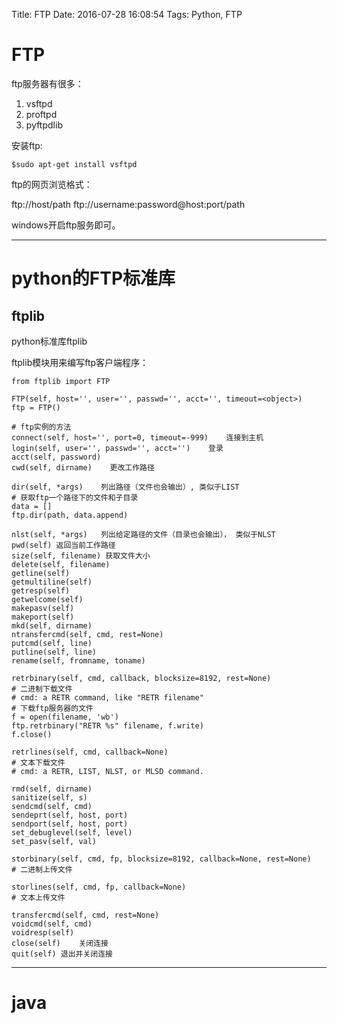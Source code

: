 Title: FTP
Date: 2016-07-28 16:08:54
Tags: Python, FTP



# FTP

ftp服务器有很多：

1. vsftpd
2. proftpd
3. pyftpdlib

安装ftp:

    $sudo apt-get install vsftpd

ftp的网页浏览格式：

ftp://host/path
ftp://username:password@host:port/path

windows开启ftp服务即可。

***

# python的FTP标准库

## ftplib

python标准库ftplib

ftplib模块用来编写ftp客户端程序：

    from ftplib import FTP

    FTP(self, host='', user='', passwd='', acct='', timeout=<object>)
    ftp = FTP()

    # ftp实例的方法
    connect(self, host='', port=0, timeout=-999)    连接到主机
    login(self, user='', passwd='', acct='')    登录
    acct(self, password)
    cwd(self, dirname)    更改工作路径

    dir(self, *args)    列出路径（文件也会输出）, 类似于LIST
    # 获取ftp一个路径下的文件和子目录
    data = []
    ftp.dir(path, data.append)

    nlst(self, *args)   列出给定路径的文件（目录也会输出）， 类似于NLST
    pwd(self) 返回当前工作路径
    size(self, filename) 获取文件大小
    delete(self, filename)
    getline(self)
    getmultiline(self)
    getresp(self)
    getwelcome(self)
    makepasv(self)
    makeport(self)
    mkd(self, dirname)
    ntransfercmd(self, cmd, rest=None)
    putcmd(self, line)
    putline(self, line)
    rename(self, fromname, toname)

    retrbinary(self, cmd, callback, blocksize=8192, rest=None)
    # 二进制下载文件
    # cmd: a RETR command, like "RETR filename"
    # 下载ftp服务器的文件
    f = open(filename, 'wb')
    ftp.retrbinary("RETR %s" filename, f.write)
    f.close()

    retrlines(self, cmd, callback=None)
    # 文本下载文件
    # cmd: a RETR, LIST, NLST, or MLSD command.

    rmd(self, dirname)
    sanitize(self, s)
    sendcmd(self, cmd)
    sendeprt(self, host, port)
    sendport(self, host, port)
    set_debuglevel(self, level)
    set_pasv(self, val)

    storbinary(self, cmd, fp, blocksize=8192, callback=None, rest=None)
    # 二进制上传文件

    storlines(self, cmd, fp, callback=None)
    # 文本上传文件

    transfercmd(self, cmd, rest=None)
    voidcmd(self, cmd)
    voidresp(self)
    close(self)    关闭连接
    quit(self) 退出并关闭连接

***

# java
